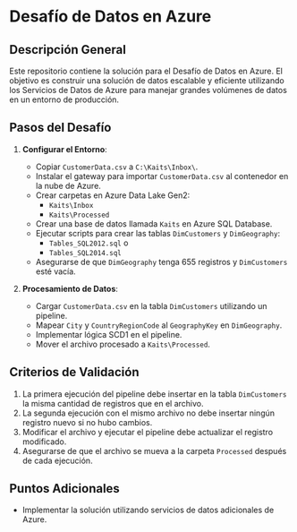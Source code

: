 # Desafío de Datos en Azure

## Descripción General
Este repositorio contiene la solución para el Desafío de Datos en Azure. El objetivo es construir una solución de datos escalable y eficiente utilizando los Servicios de Datos de Azure para manejar grandes volúmenes de datos en un entorno de producción.

## Pasos del Desafío

1. **Configurar el Entorno**:
   - Copiar `CustomerData.csv` a `C:\Kaits\Inbox\`.
   - Instalar el gateway para importar `CustomerData.csv` al contenedor en la nube de Azure.
   - Crear carpetas en Azure Data Lake Gen2:
     - `Kaits\Inbox`
     - `Kaits\Processed`
   - Crear una base de datos llamada `Kaits` en Azure SQL Database.
   - Ejecutar scripts para crear las tablas `DimCustomers` y `DimGeography`:
     - `Tables_SQL2012.sql` o
     - `Tables_SQL2014.sql`
   - Asegurarse de que `DimGeography` tenga 655 registros y `DimCustomers` esté vacía.

2. **Procesamiento de Datos**:
   - Cargar `CustomerData.csv` en la tabla `DimCustomers` utilizando un pipeline.
   - Mapear `City` y `CountryRegionCode` al `GeographyKey` en `DimGeography`.
   - Implementar lógica SCD1 en el pipeline.
   - Mover el archivo procesado a `Kaits\Processed`.

## Criterios de Validación
1. La primera ejecución del pipeline debe insertar en la tabla `DimCustomers` la misma cantidad de registros que en el archivo.
2. La segunda ejecución con el mismo archivo no debe insertar ningún registro nuevo si no hubo cambios.
3. Modificar el archivo y ejecutar el pipeline debe actualizar el registro modificado.
4. Asegurarse de que el archivo se mueva a la carpeta `Processed` después de cada ejecución.

## Puntos Adicionales
- Implementar la solución utilizando servicios de datos adicionales de Azure.
